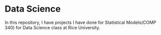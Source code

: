# Data Science
In this repository, I have projects I have done for Statistical Models(COMP 340) for Data Science class at Rice University.
